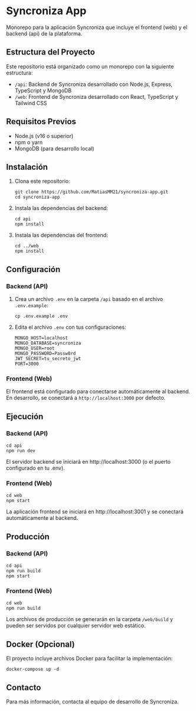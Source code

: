 # Syncroniza App

Monorepo para la aplicación Syncroniza que incluye el frontend (web) y el backend (api) de la plataforma.

## Estructura del Proyecto

Este repositorio está organizado como un monorepo con la siguiente estructura:

- `/api`: Backend de Syncroniza desarrollado con Node.js, Express, TypeScript y MongoDB
- `/web`: Frontend de Syncroniza desarrollado con React, TypeScript y Tailwind CSS

## Requisitos Previos

- Node.js (v16 o superior)
- npm o yarn
- MongoDB (para desarrollo local)

## Instalación

1. Clona este repositorio:
   ```
   git clone https://github.com/MatiasMM21/syncroniza-app.git
   cd syncroniza-app
   ```

2. Instala las dependencias del backend:
   ```
   cd api
   npm install
   ```

3. Instala las dependencias del frontend:
   ```
   cd ../web
   npm install
   ```

## Configuración

### Backend (API)

1. Crea un archivo `.env` en la carpeta `/api` basado en el archivo `.env.example`:
   ```
   cp .env.example .env
   ```

2. Edita el archivo `.env` con tus configuraciones:
   ```
   MONGO_HOST=localhost
   MONGO_DATABASE=syncroniza
   MONGO_USER=root
   MONGO_PASSWORD=Passw0rd
   JWT_SECRET=tu_secreto_jwt
   PORT=3000
   ```

### Frontend (Web)

El frontend está configurado para conectarse automáticamente al backend. En desarrollo, se conectará a `http://localhost:3000` por defecto.

## Ejecución

### Backend (API)

```
cd api
npm run dev
```

El servidor backend se iniciará en http://localhost:3000 (o el puerto configurado en tu .env).

### Frontend (Web)

```
cd web
npm start
```

La aplicación frontend se iniciará en http://localhost:3001 y se conectará automáticamente al backend.

## Producción

### Backend (API)

```
cd api
npm run build
npm start
```

### Frontend (Web)

```
cd web
npm run build
```

Los archivos de producción se generarán en la carpeta `/web/build` y pueden ser servidos por cualquier servidor web estático.

## Docker (Opcional)

El proyecto incluye archivos Docker para facilitar la implementación:

```
docker-compose up -d
```

## Contacto

Para más información, contacta al equipo de desarrollo de Syncroniza.
